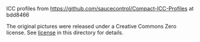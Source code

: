 ICC profiles from https://github.com/saucecontrol/Compact-ICC-Profiles at bdd8466

The original pictures were released under a Creative Commons Zero license. See
[license](license) in this directory for details.
